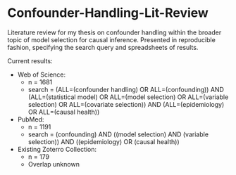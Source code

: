 # Confounder-Handling-Lit-Review
Literature review for my thesis on confounder handling within the broader topic of model selection for causal inference.  Presented in reproducible fashion, specifying the search query and spreadsheets of results.

Current results:
* Web of Science:
  * n = 1681
  * search = (ALL=(confounder handling) OR ALL=(confounding)) AND (ALL=(statistical model) OR ALL=(model selection) OR ALL=(variable selection) OR ALL=(covariate selection)) AND (ALL=(epidemiology) OR ALL=(causal health))
* PubMed:
  * n = 1191
  * search = (confounding) AND ((model selection) AND (variable selection)) AND ((epidemiology) OR (causal health))
* Existing Zoterro Collection:
  * n = 179
  * Overlap unknown

